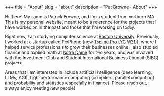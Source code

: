 +++
title = "About"
slug = "about"
description = "Pat Browne - About"
+++

Hi there! My name is Patrick Browne, and I'm a student from northern MA. This is my personal website, meant to be a reference for the projects that I have worked on in the past and those that I'm working on today.

Right now, I am studying computer science at [Boston University](https://bu.edu). Previously, I worked at a startup called ProPhone (now [Topline Pro (YC W21)](https://www.toplinepro.com/)), where I helped service professionals to grow their businesses online. I also studied finance and applied math at [Notre Dame](nd.edu) for two years, and was involved with the Investment Club and Student International Business Council (SIBC) projects.

Areas that I am interested in include artificial intelligence (deep learning, LLMs, AGI), high-performance computing (compilers, parallel computing) and probability and statistics (especially in finance). Please reach out, I always enjoy meeting new people!